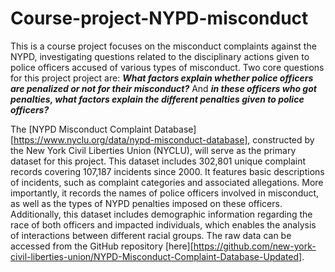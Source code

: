 # Course-project-NYPD-misconduct
This is a course project focuses on the misconduct complaints against the NYPD, investigating questions related to the disciplinary actions given to police officers accused of various types of misconduct. Two core questions for this project project are: _**What factors explain whether police officers are penalized or not for their misconduct?**_ And _**in these officers who got penalties, what factors explain the different penalties given to police officers?**_

The [NYPD Misconduct Complaint Database][https://www.nyclu.org/data/nypd-misconduct-database], constructed by the New York Civil Liberties Union (NYCLU), will serve as the primary dataset for this project. This dataset includes 302,801 unique complaint records covering 107,187 incidents since 2000. It features basic descriptions of incidents, such as complaint categories and associated allegations. More importantly, it records the names of police officers involved in misconduct, as well as the types of NYPD penalties imposed on these officers. Additionally, this dataset includes demographic information regarding the race of both officers and impacted individuals, which enables the analysis of interactions between different racial groups. The raw data can be accessed from the GitHub repository [here][https://github.com/new-york-civil-liberties-union/NYPD-Misconduct-Complaint-Database-Updated].

